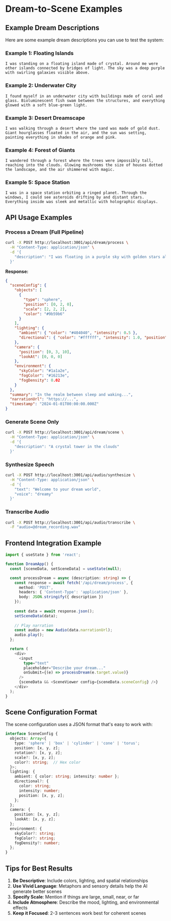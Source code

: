 # Dream-to-Scene Examples

## Example Dream Descriptions

Here are some example dream descriptions you can use to test the system:

### Example 1: Floating Islands
```
I was standing on a floating island made of crystal. Around me were other islands connected by bridges of light. The sky was a deep purple with swirling galaxies visible above.
```

### Example 2: Underwater City
```
I found myself in an underwater city with buildings made of coral and glass. Bioluminescent fish swam between the structures, and everything glowed with a soft blue-green light.
```

### Example 3: Desert Dreamscape
```
I was walking through a desert where the sand was made of gold dust. Giant hourglasses floated in the air, and the sun was setting, painting everything in shades of orange and pink.
```

### Example 4: Forest of Giants
```
I wandered through a forest where the trees were impossibly tall, reaching into the clouds. Glowing mushrooms the size of houses dotted the landscape, and the air shimmered with magic.
```

### Example 5: Space Station
```
I was in a space station orbiting a ringed planet. Through the windows, I could see asteroids drifting by and distant stars. Everything inside was sleek and metallic with holographic displays.
```

## API Usage Examples

### Process a Dream (Full Pipeline)

```bash
curl -X POST http://localhost:3001/api/dream/process \
  -H "Content-Type: application/json" \
  -d '{
    "description": "I was floating in a purple sky with golden stars all around me"
  }'
```

**Response:**
```json
{
  "sceneConfig": {
    "objects": [
      {
        "type": "sphere",
        "position": [0, 2, 0],
        "scale": [2, 2, 2],
        "color": "#9b59b6"
      }
    ],
    "lighting": {
      "ambient": { "color": "#404040", "intensity": 0.5 },
      "directional": { "color": "#ffffff", "intensity": 1.0, "position": [5, 10, 5] }
    },
    "camera": {
      "position": [0, 3, 10],
      "lookAt": [0, 0, 0]
    },
    "environment": {
      "skyColor": "#1a1a2e",
      "fogColor": "#16213e",
      "fogDensity": 0.02
    }
  },
  "summary": "In the realm between sleep and waking...",
  "narrationUrl": "https://...",
  "timestamp": "2024-01-01T00:00:00.000Z"
}
```

### Generate Scene Only

```bash
curl -X POST http://localhost:3001/api/dream/scene \
  -H "Content-Type: application/json" \
  -d '{
    "description": "A crystal tower in the clouds"
  }'
```

### Synthesize Speech

```bash
curl -X POST http://localhost:3001/api/audio/synthesize \
  -H "Content-Type: application/json" \
  -d '{
    "text": "Welcome to your dream world",
    "voice": "dreamy"
  }'
```

### Transcribe Audio

```bash
curl -X POST http://localhost:3001/api/audio/transcribe \
  -F "audio=@dream_recording.wav"
```

## Frontend Integration Example

```typescript
import { useState } from 'react';

function DreamApp() {
  const [sceneData, setSceneData] = useState(null);

  const processDream = async (description: string) => {
    const response = await fetch('/api/dream/process', {
      method: 'POST',
      headers: { 'Content-Type': 'application/json' },
      body: JSON.stringify({ description })
    });
    
    const data = await response.json();
    setSceneData(data);
    
    // Play narration
    const audio = new Audio(data.narrationUrl);
    audio.play();
  };

  return (
    <div>
      <input 
        type="text" 
        placeholder="Describe your dream..."
        onSubmit={(e) => processDream(e.target.value)}
      />
      {sceneData && <SceneViewer config={sceneData.sceneConfig} />}
    </div>
  );
}
```

## Scene Configuration Format

The scene configuration uses a JSON format that's easy to work with:

```typescript
interface SceneConfig {
  objects: Array<{
    type: 'sphere' | 'box' | 'cylinder' | 'cone' | 'torus';
    position: [x, y, z];
    rotation?: [x, y, z];
    scale?: [x, y, z];
    color?: string;  // Hex color
  }>;
  lighting: {
    ambient: { color: string; intensity: number };
    directional?: {
      color: string;
      intensity: number;
      position: [x, y, z];
    };
  };
  camera: {
    position: [x, y, z];
    lookAt: [x, y, z];
  };
  environment: {
    skyColor?: string;
    fogColor?: string;
    fogDensity?: number;
  };
}
```

## Tips for Best Results

1. **Be Descriptive**: Include colors, lighting, and spatial relationships
2. **Use Vivid Language**: Metaphors and sensory details help the AI generate better scenes
3. **Specify Scale**: Mention if things are large, small, near, or far
4. **Include Atmosphere**: Describe the mood, lighting, and environmental effects
5. **Keep it Focused**: 2-3 sentences work best for coherent scenes
